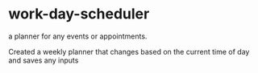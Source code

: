 # work-day-scheduler
a planner for any events or appointments.

Created a weekly planner that changes based on the current time of day and saves any inputs 

